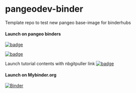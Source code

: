 # pangeodev-binder

Template repo to test new pangeo base-image for binderhubs

#### Launch on pangeo binders
[![badge](https://img.shields.io/static/v1.svg?logo=Jupyter&label=Pangeo+Binder&message=GCE+us-central1&color=blue)](https://binder.pangeo.io/v2/gh/scottyhq/pageodev-binder-image/master?urlpath=lab)

[![badge](https://img.shields.io/static/v1.svg?logo=Jupyter&label=Pangeo+Binder&message=AWS+us-west-2&color=orange)](https://aws-uswest2-binder.pangeo.io/v2/gh/scottyhq/pageodev-binder-image/master?urlpath=lab)

Launch tutorial contents with nbgitpuller link
[![badge](https://img.shields.io/static/v1.svg?logo=Jupyter&label=Pangeo+Binder&message=AWS+us-west-2&color=orange)](https://aws-uswest2-binder.pangeo.io/v2/gh/scottyhq/pageodev-binder-image/master?urlpath=git-pull?repo=https://github.com/pangeo-data/pangeo-tutorial%26amp%3Bbranch=agu2019%26amp%3Burlpath=lab/tree/pangeo-tutorial/notebooks/%3Fautodecode)


#### Launch on Mybinder.org
[![Binder](https://mybinder.org/badge_logo.svg)](https://mybinder.org/v2/gh/scottyhq/pageodev-binder-image/master?urlpath=lab)

